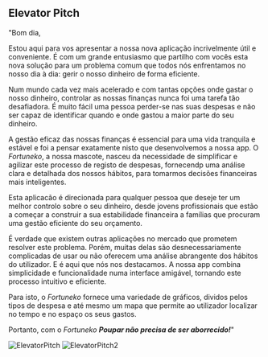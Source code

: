 ## Elevator Pitch

"Bom dia,

Estou aqui para vos apresentar a nossa nova aplicação incrivelmente útil e conveniente. É com um grande entusiasmo que partilho com vocês esta nova solução para um problema comum que todos nós enfrentamos no nosso dia à dia: gerir o nosso dinheiro de forma eficiente.

Num mundo cada vez mais acelerado e com tantas opções onde gastar o nosso dinheiro, controlar as nossas finanças nunca foi uma tarefa tão desafiadora. É muito fácil uma pessoa perder-se nas suas despesas e não ser capaz de identificar quando e onde gastou a maior parte do seu dinheiro.

A gestão eficaz das nossas finanças é essencial para uma vida tranquila e estável e foi a pensar exatamente nisto que desenvolvemos a nossa app. O *Fortuneko*, a nossa mascote, nasceu da necessidade de simplificar e agilizar este processo de registo de despesas, fornecendp uma análise clara e detalhada dos nossos hábitos, para tomarmos decisões financeiras mais inteligentes.

Esta aplicacão é direcionada para qualquer pessoa que deseje ter um melhor controlo sobre o seu dinheiro, desde jovens profissionais que estão a começar a construir a sua estabilidade financeira a famílias que procuram uma gestão eficiente do seu orçamento.

É verdade que existem outras aplicações no mercado que prometem resolver este problema. Porém, muitas delas são desnecessariamente complicadas de usar ou não oferecem uma análise abrangente dos hábitos do utilizador. E é aqui que nós nos destacamos. A nossa app combina simplicidade e funcionalidade numa interface amigável, tornando este processo intuitivo e eficiente.

Para isto, o *Fortuneko* fornece uma variedade de gráficos, dividos pelos tipos de despesa e até mesmo um mapa que permite ao utilizador localizar no tempo e no espaço os seus gastos.

Portanto, com o *Fortuneko* ***Poupar não precisa de ser aborrecido!***"

![ElevatorPitch](https://github.com/SofiaViP/hero/assets/92641892/67ce4ec4-017c-44c1-99bd-902953c74a1d)
![ElevatorPitch2](https://github.com/SofiaViP/hero/assets/92641892/eb79b48d-c697-4a3d-9d2e-0a8f6b44b6d8)
